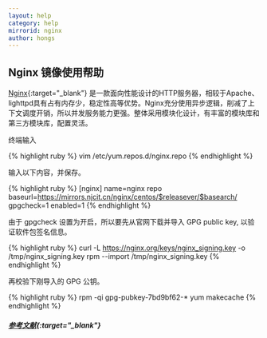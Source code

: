 ```yaml
---
layout: help
category: help
mirrorid: nginx
author: hongs
---
```


## Nginx 镜像使用帮助

[Nginx](https://nginx.org/){:target="_blank"} 是一款面向性能设计的HTTP服务器，相较于Apache、lighttpd具有占有内存少，稳定性高等优势。Nginx充分使用异步逻辑，削减了上下文调度开销，所以并发服务能力更强。整体采用模块化设计，有丰富的模块库和第三方模块库，配置灵活。

终端输入

{% highlight ruby %}
vim /etc/yum.repos.d/nginx.repo
{% endhighlight %}

输入以下内容，并保存。

{% highlight ruby %}
[nginx]
name=nginx repo
baseurl=https://mirrors.njcit.cn/nginx/centos/$releasever/$basearch/
gpgcheck=1
enabled=1
{% endhighlight %}

由于 gpgcheck 设置为开启，所以要先从官网下载并导入 GPG public key, 以验证软件包签名信息。


{% highlight ruby %}
curl -L  https://nginx.org/keys/nginx_signing.key -o /tmp/nginx_signing.key
rpm --import  /tmp/nginx_signing.key
{% endhighlight %}

再校验下刚导入的 GPG 公钥。

{% highlight ruby %}
rpm -qi gpg-pubkey-7bd9bf62-*
yum makecache 
{% endhighlight %}

##### [参考文献](https://www.nginx.com/blog/updating-gpg-key-nginx-products/){:target="_blank"}

